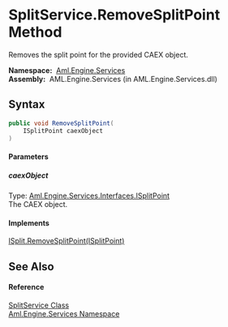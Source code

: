 SplitService.RemoveSplitPoint Method
====================================
Removes the split point for the provided CAEX object.

  **Namespace:**  [Aml.Engine.Services][1]  
  **Assembly:**  AML.Engine.Services (in AML.Engine.Services.dll)

Syntax
------

```csharp
public void RemoveSplitPoint(
	ISplitPoint caexObject
)
```

#### Parameters

##### *caexObject*
Type: [Aml.Engine.Services.Interfaces.ISplitPoint][2]  
The CAEX object.

#### Implements
[ISplit.RemoveSplitPoint(ISplitPoint)][3]  


See Also
--------

#### Reference
[SplitService Class][4]  
[Aml.Engine.Services Namespace][1]  

[1]: ../README.md
[2]: ../../Aml.Engine.Services.Interfaces/ISplitPoint/README.md
[3]: ../../Aml.Engine.Services.Interfaces/ISplit/RemoveSplitPoint.md
[4]: README.md
[5]: https://www.automationml.org
[6]: ../../icons/logoShade.png
